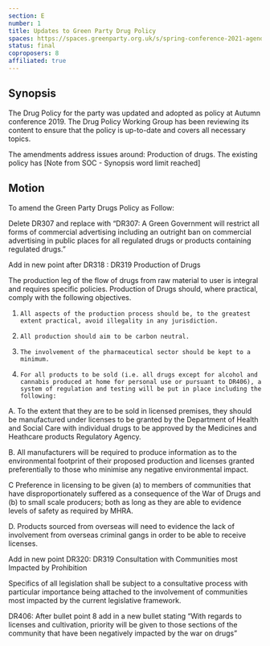 ```yaml
---
section: E
number: 1
title: Updates to Green Party Drug Policy
spaces: https://spaces.greenparty.org.uk/s/spring-conference-2021-agenda-forum2/?contentId=78570
status: final
coproposers: 8
affiliated: true
---
```

## Synopsis

The Drug Policy for the party was updated and adopted as policy at Autumn conference 2019. The Drug Policy Working Group has been reviewing its content to ensure that the policy is up-to-date and covers all necessary topics.

The amendments address issues around:
Production of drugs. The existing policy has [Note from SOC - Synopsis word limit reached]

## Motion

To amend the Green Party Drugs Policy as Follow:

Delete DR307 and replace with “DR307: A Green Government will restrict all forms of commercial advertising including an outright ban on commercial advertising in public places for all regulated drugs or products containing regulated drugs.”

Add in new point after DR318 : DR319 Production of Drugs

The production leg of the flow of drugs from raw material to user is integral and requires specific policies. Production of Drugs should, where practical, comply with the following objectives.

1.     All aspects of the production process should be, to the greatest extent practical, avoid illegality in any jurisdiction.

2.     All production should aim to be carbon neutral.

3.     The involvement of the pharmaceutical sector should be kept to a minimum.

4.     For all products to be sold (i.e. all drugs except for alcohol and cannabis produced at home for personal use or pursuant to DR406), a system of regulation and testing will be put in place including the following:

A.     To the extent that they are to be sold in licensed premises, they should be manufactured under licenses to be granted by the Department of Health and Social Care with individual drugs to be approved by the Medicines and Heathcare products Regulatory Agency.

B.     All manufacturers will be required to produce information as to the environmental footprint of their proposed production and licenses granted preferentially to those who minimise any negative environmental impact.

C     Preference in licensing to be given (a) to members of communities that have disproportionately suffered as a consequence of the War of Drugs and (b) to small scale producers; both as long as they are able to evidence levels of safety as required by MHRA.

D.     Products sourced from overseas will need to evidence the lack of involvement from overseas criminal gangs in order to be able to receive licenses.

Add in new point DR320: DR319 Consultation with Communities most Impacted by Prohibition

Specifics of all legislation shall be subject to a consultative process with particular importance being attached to the involvement of communities most impacted by the current legislative framework.

DR406: After bullet point 8 add in a new bullet stating “With regards to licenses and cultivation, priority will be given to those sections of the community that have been negatively impacted by the war on drugs”
